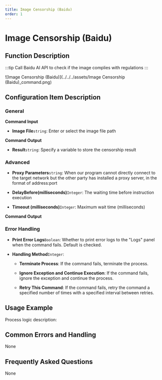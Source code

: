 ```yaml
---
title: Image Censorship (Baidu)
order: 1
---
```


# Image Censorship (Baidu)

## Function Description

:::tip 
Call Baidu AI API to check if the image complies with regulations
:::

![Image Censorship (Baidu)](../../../assets/Image Censorship (Baidu)_command.png)

## Configuration Item Description

### General

**Command Input**

- **Image File**`string`: Enter or select the image file path


**Command Output**

- **Result**`string`: Specify a variable to store the censorship result

### Advanced

- **Proxy Parameters**`string`: When our program cannot directly connect to the target network but the other party has installed a proxy server, in the format of address:port

- **DelayBefore(milliseconds)**`Integer`: The waiting time before instruction execution

- **Timeout (milliseconds)**`Integer`: Maximum wait time (milliseconds)


**Command Output**

### Error Handling

- **Print Error Logs**`Boolean`: Whether to print error logs to the "Logs" panel when the command fails. Default is checked. 

- **Handling Method**`Integer`:

    - **Terminate Process**: If the command fails, terminate the process.

    - **Ignore Exception and Continue Execution**: If the command fails, ignore the exception and continue the process.

    - **Retry This Command**: If the command fails, retry the command a specified number of times with a specified interval between retries.

## Usage Example

Process logic description:

## Common Errors and Handling

None

## Frequently Asked Questions

None

